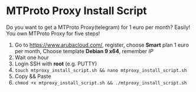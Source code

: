 # MTProto Proxy Install Script

Do you want to get a MTProto Proxy(telegram) for 1 euro per month? Easily!
You own MTProto Proxy for five steps!

1. Go to https://www.arubacloud.com/, register, choose **Smart** plan 1 euro per month, Choose template **Debian 9 x64**, remember *IP*
2. Wait one hour
2. Login SSH with **root** (e.g. PUTTY)
3. `touch mtproxy_install_script.sh && nano mtproxy_install_script.sh`
4. Copy && Paste
5. `chmod +x mtproxy_install_script.sh && ./mtproxy_install_script.sh`

